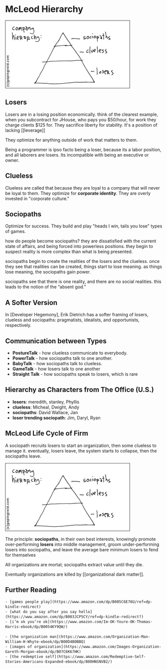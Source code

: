 # McLeod Hierarchy

![](/assets/images/mcleod_pyramid.jpeg)

## Losers

Losers are in a losing position economically. think of the clearest example, when you subcontract for JHouse, who pays you $50/hour, for work they charge clients $125 for. They sacrifice liberty for stability. It's a position of lacking [[leverage]]

They optimize for anything outside of work that matters to them.

Being a programmer is ipso facto being a loser, because its a labor position, and all laborers are losers. Its incompatible with being an executive or owner.

## Clueless

Clueless are called that because they are loyal to a company that will never be loyal to them. They optimize for **corporate identity**. They are overly invested in "corporate culture."

## Sociopaths

Optimize for success. They build and play "heads I win, tails you lose" types of games. 

how do people become sociopaths? they are dissatisfied with the current state of affairs, and being forced into powerless positions. they begin to suspect reality is more complex than what is being presented.

sociopaths begin to create the realities of the losers and the clueless. once they see that realities can be created, things start to lose meaning. as things lose meaning, the sociopaths gain power.

sociopaths see that there is one reality, and there are no social realities. this leads to the notion of the “absent god.”

## A Softer Version 
In [Developer Hegemony], Erik Dietrich has a softer framing of losers, clueless and sociopaths: pragmatists, idealists, and opportunists, respectively.

## Communication between Types

- **PostureTalk** - how clueless communicate to everybody. 
- **PowerTalk** - how sociopaths talk to one another. 
- **BabyTalk** - how sociopaths talk to clueless.
- **GameTalk** - how losers talk to one another
- **Straight Talk** - how sociopaths speak to losers, which is rare

## Hierarchy as Characters from The Office (U.S.)

- **losers**: meredith, stanley, Phyllis
- **clueless**: Micheal, Dwight, Andy
- **sociopaths**: David Wallace, Jan
- **loser trending sociopath**: Jim, Daryl, Ryan


## McLeod Life Cycle of Firm

A sociopath recruits losers to start an organization, then some clueless to manage it. eventually, losers leave, the system starts to collapse, then the sociopaths leave.

![](/assets/images/mcleod_pyramid.jpeg)

The principle: **sociopaths**, in their own best interests, knowingly promote over-performing **losers** into middle management, groom under-performing losers into sociopaths, and leave the average bare minimum losers to fend for themselves

All organizations are mortal; sociopaths extract value until they die. 

Eventually organizations are killed by [[organizational dark matter]].

## Further Reading

    - [games people play](https://www.amazon.com/dp/B005C6E76U/ref=dp-kindle-redirect)
    - [what do you say after you say hello](https://www.amazon.com/dp/B003JCP5CY/ref=dp-kindle-redirect?)
    - [i’m ok you’re ok](https://www.amazon.com/Im-OK-Youre-OK-Thomas-Harris-ebook/dp/B0054KY9QW/)

    - [the organization man](https://www.amazon.com/Organization-Man-William-H-Whyte-ebook/dp/B00D4BOBBQ)
    - [images of organization](https://www.amazon.com/Images-Organization-Gareth-Morgan-ebook/dp/B07C6K67HK)
    - [the redemptive self](https://www.amazon.com/Redemptive-Self-Stories-Americans-Expanded-ebook/dp/B00HNSNVB2/)
